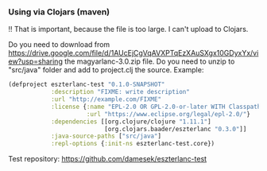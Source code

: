 ### Using via Clojars (maven)

!! That is important, because the file is too large. I can't upload to Clojars.

Do you need to download from https://drive.google.com/file/d/1AUcEjCgVqAVXPTqEzXAuSXgx10GDyxYx/view?usp=sharing 
the magyarlanc-3.0.zip file.
Do you need to unzip to "src/java" folder and add to project.clj the source. Example:

```clojure 
(defproject eszterlanc-test "0.1.0-SNAPSHOT"
            :description "FIXME: write description"
            :url "http://example.com/FIXME"
            :license {:name "EPL-2.0 OR GPL-2.0-or-later WITH Classpath-exception-2.0"
                      :url "https://www.eclipse.org/legal/epl-2.0/"}
            :dependencies [[org.clojure/clojure "1.11.1"]
                           [org.clojars.baader/eszterlanc "0.3.0"]]
            :java-source-paths ["src/java"]
            :repl-options {:init-ns eszterlanc-test.core})
```
Test repository: https://github.com/damesek/eszterlanc-test
